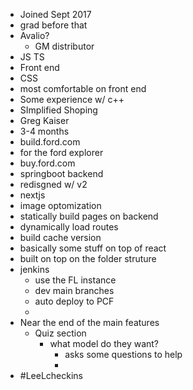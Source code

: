 - Joined Sept 2017
- grad before that
- Avalio?
	- GM distributor
- JS TS
- Front end
- CSS
- most comfortable on front end
- Some experience w/ c++
- SImplified Shoping
- Greg Kaiser
- 3-4 months
- build.ford.com
- for the ford explorer
- buy.ford.com
- springboot backend
- redisgned w/ v2
- nextjs
- image optomization
- statically build pages on backend
- dynamically load routes
- build cache version
- basically some stuff on top of react
- built on top on the folder struture
- jenkins
	- use the FL instance
	- dev main branches
	- auto deploy to PCF
	-
- Near the end of the main features
	- Quiz section
		- what model do they want?
			- asks some questions to help
			-
- #LeeLcheckins